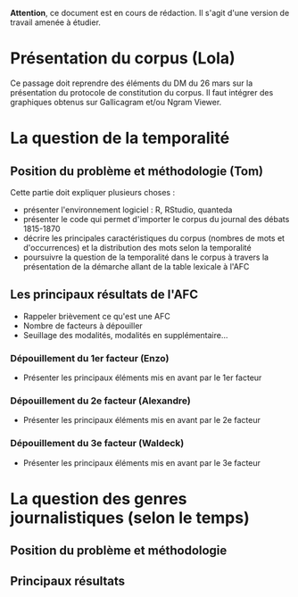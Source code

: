 **Attention**, ce document est en cours de rédaction. Il s'agit d'une version de travail amenée à étudier.

# Présentation du corpus (Lola)

Ce passage doit reprendre des éléments du DM du 26 mars sur la présentation du protocole de constitution du corpus.
Il faut intégrer des graphiques obtenus sur Gallicagram et/ou Ngram Viewer.

# La question de la temporalité

## Position du problème et méthodologie (Tom)

Cette partie doit expliquer plusieurs choses : 

- présenter l'environnement logiciel : R, RStudio, quanteda
- présenter le code qui permet d'importer le corpus du journal des débats 1815-1870
- décrire les principales caractéristiques du corpus (nombres de mots et d'occurrences) et la distribution des mots selon la temporalité
- poursuivre la question de la temporalité dans le corpus à travers la présentation de la démarche allant de la table lexicale à l'AFC

## Les principaux résultats de l'AFC

- Rappeler brièvement ce qu'est une AFC
- Nombre de facteurs à dépouiller
- Seuillage des modalités, modalités en supplémentaire...

### Dépouillement du 1er facteur (Enzo)

- Présenter les principaux éléments mis en avant par le 1er facteur

### Dépouillement du 2e facteur (Alexandre)

- Présenter les principaux éléments mis en avant par le 2e facteur

### Dépouillement du 3e facteur (Waldeck)

- Présenter les principaux éléments mis en avant par le 3e facteur

# La question des genres journalistiques (selon le temps)

## Position du problème et méthodologie

## Principaux résultats
